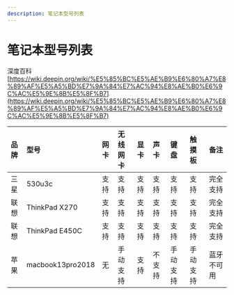 ```yaml
---
description: 笔记本型号列表
---
```


# 笔记本型号列表

深度百科[https://wiki.deepin.org/wiki/%E5%85%BC%E5%AE%B9%E6%80%A7%E8%89%AF%E5%A5%BD%E7%9A%84%E7%AC%94%E8%AE%B0%E6%9C%AC%E5%9E%8B%E5%8F%B7](https://wiki.deepin.org/wiki/%E5%85%BC%E5%AE%B9%E6%80%A7%E8%89%AF%E5%A5%BD%E7%9A%84%E7%AC%94%E8%AE%B0%E6%9C%AC%E5%9E%8B%E5%8F%B7)

| 品牌 | 型号 | 网卡 | 无线网卡 | 显卡 | 声卡 | 键盘 | 触摸板 | 备注 |
| :--- | :--- | :--- | :--- | :--- | :--- | :--- | :--- | :--- |
| 三星 | 530u3c | 支持 | 支持 | 支持 | 支持 | 支持 | 支持 | 完全支持 |
| 联想 | ThinkPad X270 | 支持 | 支持 | 支持 | 支持 | 支持 | 支持 | 完全支持 |
| 联想 | ThinkPad E450C | 支持 | 支持 | 支持 | 支持 | 支持 | 支持 | 完全支持 |
| 苹果 | macbook13pro2018 | 无 | 手动支持 | 支持 | 不支持 | 手动支持 | 手动支持 | 蓝牙不可用 |



